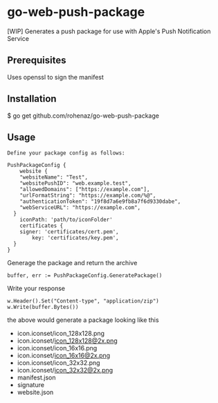 # go-web-push-package
[WIP] Generates a push package for use with Apple's Push Notification Service

## Prerequisites
Uses openssl to sign the manifest

## Installation

  $ go get github.com/rohenaz/go-web-push-package

## Usage

```
Define your package config as follows:

PushPackageConfig {
	website {
    "websiteName": "Test",
    "websitePushID": "web.example.test",
    "allowedDomains": ["https://example.com"],
    "urlFormatString": "https://example.com/%@",
    "authenticationToken": "19f8d7a6e9fb8a7f6d9330dabe",
    "webServiceURL": "https://example.com",
  }
	iconPath: 'path/to/iconFolder'
	certificates {
    signer: 'certificates/cert.pem',
		key: 'certificates/key.pem',
  }
}
```
Generage the package and return the archive

`buffer, err := PushPackageConfig.GeneratePackage()`

Write your response

```
w.Header().Set("Content-type", "application/zip")
w.Write(buffer.Bytes())
```

the above would generate a package looking like this

- icon.iconset/icon_128x128.png
- icon.iconset/icon_128x128@2x.png
- icon.iconset/icon_16x16.png
- icon.iconset/icon_16x16@2x.png
- icon.iconset/icon_32x32.png
- icon.iconset/icon_32x32@2x.png
- manifest.json
- signature
- website.json
